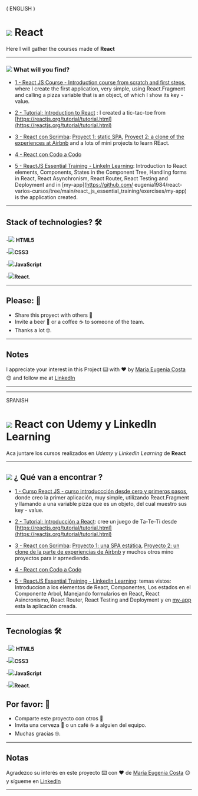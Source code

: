 ( ENGLISH )

# <img src="https://img.icons8.com/bubbles/50/null/react.png"/> React 

Here I will gather the courses made of **React**

---

### <img src="https://img.icons8.com/external-others-zufarizal-robiyanto/30/null/external-lup-mutualiz-ui-essential-others-zufarizal-robiyanto.png"/> What will you find?

- [1 - React JS Course - Introduction course from scratch and first steps](https://github.com/eugenia1984/react-varios-cursos/tree/main/01_react_js_curso_de_introduccion_desde_cero_primeros_pasos), where I create the first application, very simple, using React.Fragment and calling a pizza variable that is an object, of which I show its key - value.

- [2 - Tutorial: Introduction to React](https://github.com/eugenia1984/react-varios-cursos/tree/main/02_tutorial_introduccion_a_react) : I created a tic-tac-toe from [https://reactjs.org/tutorial/tutorial.html](https://reactjs.org/tutorial/tutorial.html)

- [3 - React con Scrimba](https://github.com/eugenia1984/react-varios-cursos/tree/main/03_scrimba): [Proyect 1: static SPA](https://github.com/eugenia1984/scrimba-project1), [Proyect 2: a clone of the experiences at Airbnb](https://github.com/eugenia1984/scrimba-project2) and a lots of mini projects to learn REact.

- [4 - React con Codo a Codo](https://github.com/eugenia1984/react-varios-cursos/tree/main/04_codo_a_codo_react)

- [5 - ReactJS Essential Training - LinkeIn Learning](https://github.com/eugenia1984/react-varios-cursos/tree/main/react_js_essential_training): Introduction to React elements, Components, States in the Component Tree, Handling forms in React, React Asynchronism, React Router, React Testing and Deployment and in [my-app](https://github.com/ eugenia1984/react-varios-cursos/tree/main/react_js_essential_training/exercises/my-app) is the application created.

---

## Stack of technologies?  🛠️

-<img src="https://img.icons8.com/color/30/null/html-5--v1.png"/> **HTML5** 

-<img src="https://img.icons8.com/color/30/null/css3.png"/>**CSS3**

-<img src="https://img.icons8.com/color/30/null/javascript--v1.png"/>**JavaScript** 

-<img src="https://img.icons8.com/bubbles/30/null/react.png"/>**React**.


---
 


## Please: 🎁

* Share this proyect with others 📢
* Invite a beer 🍺 or a coffee ☕  to someone of the team. 
* Thanks a lot 🤓.


---

## Notes

I appreciate your interest in this Project ⌨️ with ❤️ by [María Eugenia Costa](https://github.com/eugenia1984) 😊 and follow me at [LinkedIn](http://www.linkedin.com/in/maríaeugeniacosta) 

---
---


SPANISH


# <img src="https://img.icons8.com/bubbles/50/null/react.png"/>  React con Udemy y LinkedIn Learning

Aca juntare los cursos realizados en *Udemy* y *LinkedIn Learning* de **React**

---

## <img src="https://img.icons8.com/external-others-zufarizal-robiyanto/30/null/external-lup-mutualiz-ui-essential-others-zufarizal-robiyanto.png"/> ¿ Qué van a encontrar ?

- [1 - Curso React JS - curso introduccción desde cero y primeros pasos](https://github.com/eugenia1984/react-varios-cursos/tree/main/01_react_js_curso_de_introduccion_desde_cero_primeros_pasos), donde creo la primer aplicación, muy simple, utilizando React.Fragment y llamando a una variable pizza que es un objeto, del cual muestro sus key - value.


- [2 - Tutorial: Introducción a React](https://github.com/eugenia1984/react-varios-cursos/tree/main/02_tutorial_introduccion_a_react): cree un juego de Ta-Te-Ti desde  [https://reactjs.org/tutorial/tutorial.html](https://reactjs.org/tutorial/tutorial.html)

- [3 - React con Scrimba](https://github.com/eugenia1984/react-varios-cursos/tree/main/03_scrimba): [Proyecto 1: una SPA estática](https://github.com/eugenia1984/scrimba-project1), [Proyecto 2: un clone de la parte de experiencias de Airbnb](https://github.com/eugenia1984/scrimba-project2) y muchos otros mino proyectos para ir aprnediendo.


- [4 - React con Codo a Codo](https://github.com/eugenia1984/react-varios-cursos/tree/main/04_codo_a_codo_react)

- [5 - ReactJS Essential Training - LinkedIn Learning](https://github.com/eugenia1984/react-varios-cursos/tree/main/react_js_essential_training): temas vistos: Introduccion a los elementos de React, Componentes, Los estados en el Componente Arbol, Manejando formularios en React, React Asincronismo, React Router, React Testing and Deployment y en [my-app](https://github.com/eugenia1984/react-varios-cursos/tree/main/react_js_essential_training/exercises/my-app) esta la aplicación creada.

---


## Tecnologías 🛠️


-<img src="https://img.icons8.com/color/30/null/html-5--v1.png"/> **HTML5** 

-<img src="https://img.icons8.com/color/30/null/css3.png"/>**CSS3**

-<img src="https://img.icons8.com/color/30/null/javascript--v1.png"/>**JavaScript** 

-<img src="https://img.icons8.com/bubbles/30/null/react.png"/>**React**.




## Por favor: 🎁

* Comparte este proyecto con otros 📢
* Invita una cerveza 🍺 o un café ☕ a alguien del equipo.
* Muchas gracias 🤓.

---

## Notas

Agradezco su interés en este proyecto ⌨️ con ❤️ de [María Eugenia Costa](https://github.com/eugenia1984) 😊 y sígueme en [LinkedIn](http://www.linkedin.com/in/maríaeugeniacosta)


---


